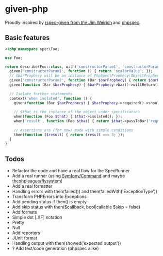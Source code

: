 # given-php
Proudly inspired by [rspec-given from *the* Jim Weirich](https://github.com/jimweirich/rspec-given) and [phpspec](https://github.com/phpspec/phpspec).

## Basic features
```php
<?php namespace spec\Foo;

use Foo;

return describe(Foo::class, with('constructorParam1', 'constructorParam2'), function () {
  given('constructorParam1', function () { return 'scalarValue'; });
  // $barProphecy will be an instance of PhpSpec\Prophecy\ObjectProphecy
  given('constructorParam2', function (Bar $barProphecy) { return $barProphecy->reveal(); });
  given(function (Bar $barProphecy) { $barProphecy->baz()->willReturn(3); });
  
  // Isolate further statements
  context('when isolated', function () {
    given(function (Bar $barProphecy) { $barProphecy->required()->shouldBeCalled(); });
  
    // $that is the instance of the object under specification
    when(function (Foo $that) { $that->isolated(); });
    when('result', function (Foo $that) { return $that->passToBar('required'); });
    
    // Assertions are (for now) made with simple conditions
    then(function ($result) { return $result === 3; });
  }
}
```

## Todos

- Refactor the code and have a real flow for the SpecRunner
 - Add a real runner (using [Symfony/Command](https://github.com/symfony/command) and maybe [thephpleague/flysystem](https://github.com/thephpleague/flysystem))
 - Add a real formatter
- Handling errors with then(failed()) and then(failedWith('ExceptionType'))
- Transform PHPErrors into Exceptions
- Add pending status if then() is empty
- Add skip status with then($callback, bool|callable $skip = false)
- Add formats
 - Simple dot [.XF] notation
 - Pretty
 - Null
- Add reporters
 - JUnit format
- Handling output with then(showed('expected output'))
- ? Add test/code generation (phpspec alike)
